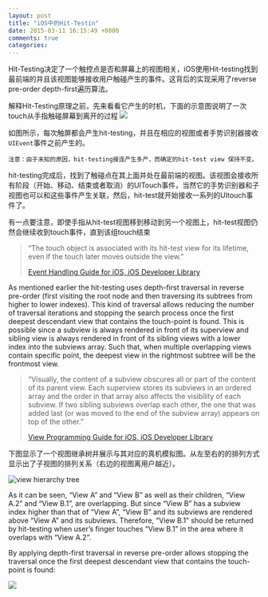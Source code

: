 ```yaml
---
layout: post
title: "iOS中的Hit-Testin"
date: 2015-03-11 16:15:49 +0800
comments: true
categories: 
---
```

Hit-Testing决定了一个触控点是否和屏幕上的视图相关，iOS使用Hit-testing找到最前端的并且该视图能够接收用户触碰产生的事件。这背后的实现采用了reverse pre-order depth-first遍历算法。

解释Hit-Testing原理之前，先来看看它产生的时机，下面的示意图说明了一次touch从手指触碰屏幕到离开的过程
![](http://smnh.me/images/hit-test-touch-event-flow.png)

如图所示，每次触屏都会产生hit-testing，并且在相应的视图或者手势识别器接收`UIEvent`事件之前产生的。

```
注意：由于未知的原因，hit-testing接连产生多产，而确定的hit-test view 保持不变。
```

hit-testing完成后，找到了触碰点在其上面并处在最前端的视图。该视图会接收所有阶段（开始、移动、结束或者取消）的UITouch事件，当然它的手势识别器和子视图也可以和这些事件产生关联，然后，hit-test就开始接收一系列的UItouch事件了。

有一点要注意，即使手指从hit-test视图移到移动到另一个视图上，hit-test视图仍然会继续收到touch事件，直到该组touch结束

> “The touch object is associated with its hit-test view for its lifetime, even if the touch later moves outside the view.”
> 
> [Event Handling Guide for iOS, iOS Developer Library](https://developer.apple.com/library/ios/documentation/EventHandling/Conceptual/EventHandlingiPhoneOS/event_delivery_responder_chain/event_delivery_responder_chain.html#//apple_ref/doc/uid/TP40009541-CH4-SW4)

As mentioned earlier the hit-testing uses depth-first traversal in reverse pre-order (first visiting the root node and then traversing its subtrees from higher to lower indexes). This kind of traversal allows reducing the number of traversal iterations and stopping the search process once the first deepest descendant view that contains the touch-point is found. This is possible since a subview is always rendered in front of its superview and sibling view is always rendered in front of its sibling views with a lower index into the subviews array. Such that, when multiple overlapping views contain specific point, the deepest view in the rightmost subtree will be the frontmost view.

>“Visually, the content of a subview obscures all or part of the content of its parent view. Each superview stores its subviews in an ordered array and the order in that array also affects the visibility of each subview. If two sibling subviews overlap each other, the one that was added last (or was moved to the end of the subview array) appears on top of the other.”
>
>[View Programming Guide for iOS, iOS Developer Library](https://developer.apple.com/library/ios/documentation/WindowsViews/Conceptual/ViewPG_iPhoneOS/WindowsandViews/WindowsandViews.html#//apple_ref/doc/uid/TP40009503-CH2-SW24)
       


下图显示了一个视图继承树并展示与其对应的真机模拟图。从左至右的的排列方式显示出了子视图的排列关系（右边的视图离用户越近）。

![view hierarchy tree](http://smnh.me/images/hit-test-view-hierarchy.png)

As it can be seen, “View A” and “View B” as well as their children, “View A.2” and “View B.1”, are overlapping. But since “View B” has a subview index higher than that of “View A”, “View B” and its subviews are rendered above “View A” and its subviews. Therefore, “View B.1” should be returned by hit-testing when user’s finger touches “View B.1” in the area where it overlaps with “View A.2”.

By applying depth-first traversal in reverse pre-order allows stopping the traversal once the first deepest descendant view that contains the touch-point is found:

![](http://smnh.me/images/hit-test-depth-first-traversal.png)
